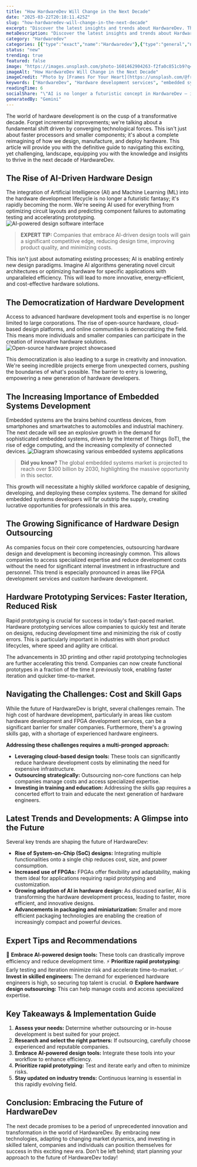 ```yaml
---
title: "How HardwareDev Will Change in the Next Decade"
date: "2025-03-22T20:18:11.425Z"
slug: "how-hardwaredev-will-change-in-the-next-decade"
excerpt: "Discover the latest insights and trends about HardwareDev. This comprehensive guide covers everything you need to know about HardwareDev in 2025."
metaDescription: "Discover the latest insights and trends about HardwareDev. This comprehensive guide covers everything you need to know about HardwareDev in 2025."
category: "Hardwaredev"
categories: [{"type":"exact","name":"Hardwaredev"},{"type":"general","name":"Engineering"},{"type":"medium","name":"Electronics"},{"type":"specific","name":"Embedded Systems"},{"type":"niche","name":"FPGA Design"}]
status: "new"
trending: true
featured: false
image: "https://images.unsplash.com/photo-1601462904263-f2fa0c851cb9?q=85&w=1200&fit=max&fm=webp&auto=compress"
imageAlt: "How HardwareDev Will Change in the Next Decade"
imageCredit: "Photo by [Frames For Your Heart](https://unsplash.com/@framesforyourheart) on Unsplash"
keywords: ["HardwareDev", "Hardware development services", "embedded systems development", "hardware design outsourcing", "custom hardware development", "hardware prototyping services", "best hardware development companies", "hire hardware engineers", "hardware development cost", "FPGA development services"]
readingTime: 6
socialShare: "\"AI is no longer a futuristic concept in HardwareDev – it's revolutionizing design, prototyping, and manufacturing, leading to unprecedented innovation in the next decade.\""
generatedBy: "Gemini"
---
```




The world of hardware development is on the cusp of a transformative decade.  Forget incremental improvements; we're talking about a fundamental shift driven by converging technological forces.  This isn't just about faster processors and smaller components; it's about a complete reimagining of how we design, manufacture, and deploy hardware. This article will provide you with the definitive guide to navigating this exciting, yet challenging, landscape, equipping you with the knowledge and insights to thrive in the next decade of HardwareDev.

## The Rise of AI-Driven Hardware Design

The integration of Artificial Intelligence (AI) and Machine Learning (ML) into the hardware development lifecycle is no longer a futuristic fantasy; it's rapidly becoming the norm.  We're seeing AI used for everything from optimizing circuit layouts and predicting component failures to automating testing and accelerating prototyping.  ![AI-powered design software interface](https://images.unsplash.com/photo-1451187580459-43490279c0fa?q=85&w=1200&fit=max&fm=webp&auto=compress)

> **EXPERT TIP:**  Companies that embrace AI-driven design tools will gain a significant competitive edge, reducing design time, improving product quality, and minimizing costs.

This isn't just about automating existing processes; AI is enabling entirely new design paradigms.  Imagine AI algorithms generating novel circuit architectures or optimizing hardware for specific applications with unparalleled efficiency.  This will lead to more innovative, energy-efficient, and cost-effective hardware solutions.

## The Democratization of Hardware Development

Access to advanced hardware development tools and expertise is no longer limited to large corporations.  The rise of open-source hardware, cloud-based design platforms, and online communities is democratizing the field.  This means more individuals and smaller companies can participate in the creation of innovative hardware solutions.  ![Open-source hardware project showcased](https://images.unsplash.com/photo-1484417894907-623942c8ee29?q=85&w=1200&fit=max&fm=webp&auto=compress)

This democratization is also leading to a surge in creativity and innovation.  We're seeing incredible projects emerge from unexpected corners, pushing the boundaries of what's possible.  The barrier to entry is lowering, empowering a new generation of hardware developers.

## The Increasing Importance of Embedded Systems Development

Embedded systems are the brains behind countless devices, from smartphones and smartwatches to automobiles and industrial machinery.  The next decade will see an explosive growth in the demand for sophisticated embedded systems, driven by the Internet of Things (IoT), the rise of edge computing, and the increasing complexity of connected devices.  ![Diagram showcasing various embedded systems applications](https://images.unsplash.com/photo-1517976487492-5750f3195933?q=85&w=1200&fit=max&fm=webp&auto=compress)

> **Did you know?**  The global embedded systems market is projected to reach over $300 billion by 2030, highlighting the massive opportunity in this sector.

This growth will necessitate a highly skilled workforce capable of designing, developing, and deploying these complex systems.  The demand for skilled embedded systems developers will far outstrip the supply, creating lucrative opportunities for professionals in this area.

## The Growing Significance of Hardware Design Outsourcing

As companies focus on their core competencies, outsourcing hardware design and development is becoming increasingly common.  This allows companies to access specialized expertise and reduce development costs without the need for significant internal investment in infrastructure and personnel.  This trend is especially pronounced in areas like FPGA development services and custom hardware development.

## Hardware Prototyping Services: Faster Iteration, Reduced Risk

Rapid prototyping is crucial for success in today's fast-paced market.  Hardware prototyping services allow companies to quickly test and iterate on designs, reducing development time and minimizing the risk of costly errors.  This is particularly important in industries with short product lifecycles, where speed and agility are critical.  

The advancements in 3D printing and other rapid prototyping technologies are further accelerating this trend.  Companies can now create functional prototypes in a fraction of the time it previously took, enabling faster iteration and quicker time-to-market.

## Navigating the Challenges: Cost and Skill Gaps

While the future of HardwareDev is bright, several challenges remain.  The high cost of hardware development, particularly in areas like custom hardware development and FPGA development services, can be a significant barrier for smaller companies.  Furthermore, there's a growing skills gap, with a shortage of experienced hardware engineers.

**Addressing these challenges requires a multi-pronged approach:**

* **Leveraging cloud-based design tools:** These tools can significantly reduce hardware development costs by eliminating the need for expensive infrastructure.
* **Outsourcing strategically:** Outsourcing non-core functions can help companies manage costs and access specialized expertise.
* **Investing in training and education:**  Addressing the skills gap requires a concerted effort to train and educate the next generation of hardware engineers.

## Latest Trends and Developments: A Glimpse into the Future

Several key trends are shaping the future of HardwareDev:

* **Rise of System-on-Chip (SoC) designs:** Integrating multiple functionalities onto a single chip reduces cost, size, and power consumption.
* **Increased use of FPGAs:** FPGAs offer flexibility and adaptability, making them ideal for applications requiring rapid prototyping and customization.
* **Growing adoption of AI in hardware design:** As discussed earlier, AI is transforming the hardware development process, leading to faster, more efficient, and innovative designs.
* **Advancements in packaging and miniaturization:**  Smaller and more efficient packaging technologies are enabling the creation of increasingly compact and powerful devices.

## Expert Tips and Recommendations

🔑 **Embrace AI-powered design tools:** These tools can drastically improve efficiency and reduce development time.
⚡ **Prioritize rapid prototyping:**  Early testing and iteration minimize risk and accelerate time-to-market.
✅ **Invest in skilled engineers:**  The demand for experienced hardware engineers is high, so securing top talent is crucial.
⚙️ **Explore hardware design outsourcing:**  This can help manage costs and access specialized expertise.

## Key Takeaways & Implementation Guide

1. **Assess your needs:** Determine whether outsourcing or in-house development is best suited for your project.
2. **Research and select the right partners:** If outsourcing, carefully choose experienced and reputable companies.
3. **Embrace AI-powered design tools:**  Integrate these tools into your workflow to enhance efficiency.
4. **Prioritize rapid prototyping:**  Test and iterate early and often to minimize risks.
5. **Stay updated on industry trends:**  Continuous learning is essential in this rapidly evolving field.

## Conclusion:  Embracing the Future of HardwareDev

The next decade promises to be a period of unprecedented innovation and transformation in the world of HardwareDev.  By embracing new technologies, adapting to changing market dynamics, and investing in skilled talent, companies and individuals can position themselves for success in this exciting new era.  Don't be left behind; start planning your approach to the future of HardwareDev today!

